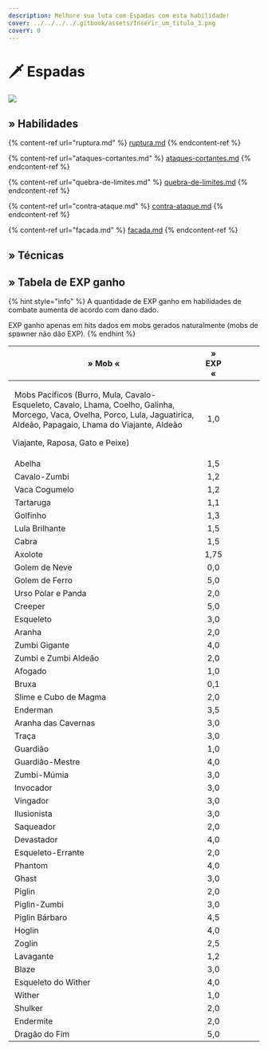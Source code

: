 ```yaml
---
description: Melhore sua luta com Espadas com esta habilidade!
cover: ../../../../.gitbook/assets/Inserir_um_titulo_3.png
coverY: 0
---
```


# 🗡 Espadas

![](../../../../.gitbook/assets/SwordsSkill.webp)

## » Habilidades

{% content-ref url="ruptura.md" %}
[ruptura.md](ruptura.md)
{% endcontent-ref %}

{% content-ref url="ataques-cortantes.md" %}
[ataques-cortantes.md](ataques-cortantes.md)
{% endcontent-ref %}

{% content-ref url="quebra-de-limites.md" %}
[quebra-de-limites.md](quebra-de-limites.md)
{% endcontent-ref %}

{% content-ref url="contra-ataque.md" %}
[contra-ataque.md](contra-ataque.md)
{% endcontent-ref %}

{% content-ref url="facada.md" %}
[facada.md](facada.md)
{% endcontent-ref %}

## » Técnicas

## » Tabela de EXP ganho

{% hint style="info" %}
A quantidade de EXP ganho em habilidades de combate aumenta de acordo com dano dado.

EXP ganho apenas em hits dados em mobs gerados naturalmente (mobs de spawner não dão EXP).
{% endhint %}

<table><thead><tr><th>» Mob «</th><th align="center">» EXP «</th><th data-hidden></th><th data-hidden></th><th data-hidden></th><th data-hidden></th></tr></thead><tbody><tr><td><p><img src="../../../../.gitbook/assets/Pig.webp" alt="" data-size="line"> Mobs Pacíficos (Burro, Mula, Cavalo-Esqueleto, Cavalo, Lhama, Coelho, Galinha, Morcego, Vaca, Ovelha, Porco, Lula, Jaguatirica, Aldeão, Papagaio, Lhama do Viajante, Aldeão </p><p>Viajante, Raposa, Gato e Peixe)</p></td><td align="center">1,0</td><td></td><td></td><td></td><td></td></tr><tr><td><img src="../../../../.gitbook/assets/Bee_types.webp" alt="" data-size="line"> Abelha</td><td align="center">1,5</td><td></td><td></td><td></td><td></td></tr><tr><td><img src="../../../../.gitbook/assets/Zombie_Horse.webp" alt="" data-size="line"> Cavalo-Zumbi</td><td align="center">1,2</td><td></td><td></td><td></td><td></td></tr><tr><td><img src="../../../../.gitbook/assets/Red_Mooshroom_JE4.webp" alt="" data-size="line"> Vaca Cogumelo</td><td align="center">1,2</td><td></td><td></td><td></td><td></td></tr><tr><td><img src="../../../../.gitbook/assets/Turtle.webp" alt="" data-size="line"> Tartaruga</td><td align="center">1,1</td><td></td><td></td><td></td><td></td></tr><tr><td><img src="../../../../.gitbook/assets/Dolphin.webp" alt="" data-size="line"> Golfinho</td><td align="center">1,3</td><td></td><td></td><td></td><td></td></tr><tr><td><img src="../../../../.gitbook/assets/Glow_Squid_JE1.webp" alt="" data-size="line"> Lula Brilhante</td><td align="center">1,5</td><td></td><td></td><td></td><td></td></tr><tr><td><img src="../../../../.gitbook/assets/Goat_JE1_BE1.webp" alt="" data-size="line"> Cabra</td><td align="center">1,5</td><td></td><td></td><td></td><td></td></tr><tr><td><img src="../../../../.gitbook/assets/Lucy_Axolotl_JE2.webp" alt="" data-size="line"> Axolote</td><td align="center">1,75</td><td></td><td></td><td></td><td></td></tr><tr><td><img src="../../../../.gitbook/assets/150px-Snow_Golem.webp" alt="" data-size="line"> Golem de Neve</td><td align="center">0,0</td><td></td><td></td><td></td><td></td></tr><tr><td><img src="../../../../.gitbook/assets/Iron_Golem_JE2_BE2.webp" alt="" data-size="line"> Golem de Ferro</td><td align="center">5,0</td><td></td><td></td><td></td><td></td></tr><tr><td><img src="../../../../.gitbook/assets/Polar_Bear.webp" alt="" data-size="line"> Urso Polar e Panda</td><td align="center">2,0</td><td></td><td></td><td></td><td></td></tr><tr><td><img src="../../../../.gitbook/assets/Creeper.webp" alt="" data-size="line"> Creeper</td><td align="center">5,0</td><td></td><td></td><td></td><td></td></tr><tr><td><img src="../../../../.gitbook/assets/Lefthandedskeleton.webp" alt="" data-size="line"> Esqueleto</td><td align="center">3,0</td><td></td><td></td><td></td><td></td></tr><tr><td><img src="../../../../.gitbook/assets/Spider_JE4_BE3.webp" alt="" data-size="line"> Aranha</td><td align="center">2,0</td><td></td><td></td><td></td><td></td></tr><tr><td><img src="../../../../.gitbook/assets/Zombie.webp" alt="" data-size="line"> Zumbi Gigante</td><td align="center">4,0</td><td></td><td></td><td></td><td></td></tr><tr><td><img src="../../../../.gitbook/assets/Zombie.webp" alt="" data-size="line"> Zumbi e Zumbi Aldeão</td><td align="center">2,0</td><td></td><td></td><td></td><td></td></tr><tr><td><img src="../../../../.gitbook/assets/Drowned_Throwing_Trident_Revision_1.webp" alt="" data-size="line"> Afogado</td><td align="center">1,0</td><td></td><td></td><td></td><td></td></tr><tr><td><img src="../../../../.gitbook/assets/Witch_BE.webp" alt="" data-size="line"> Bruxa</td><td align="center">0,1</td><td></td><td></td><td></td><td></td></tr><tr><td><img src="../../../../.gitbook/assets/Slime_JE3_BE2.webp" alt="" data-size="line"> Slime e Cubo de Magma</td><td align="center">2,0</td><td></td><td></td><td></td><td></td></tr><tr><td><img src="../../../../.gitbook/assets/Enderman_BE.webp" alt="" data-size="line"> Enderman</td><td align="center">3,5</td><td></td><td></td><td></td><td></td></tr><tr><td><img src="../../../../.gitbook/assets/Cave_Spider.webp" alt="" data-size="line"> Aranha das Cavernas</td><td align="center">3,0</td><td></td><td></td><td></td><td></td></tr><tr><td><img src="../../../../.gitbook/assets/Silverfish_JE1_BE1.webp" alt="" data-size="line"> Traça</td><td align="center">3,0</td><td></td><td></td><td></td><td></td></tr><tr><td><img src="../../../../.gitbook/assets/Guardian.webp" alt="" data-size="line"> Guardião</td><td align="center">1,0</td><td></td><td></td><td></td><td></td></tr><tr><td><img src="../../../../.gitbook/assets/Elder_Guardian.webp" alt="" data-size="line"> Guardião-Mestre</td><td align="center">4,0</td><td></td><td></td><td></td><td></td></tr><tr><td><img src="../../../../.gitbook/assets/Husk_Targeting.webp" alt="" data-size="line"> Zumbi-Múmia</td><td align="center">3,0</td><td></td><td></td><td></td><td></td></tr><tr><td><img src="../../../../.gitbook/assets/Evoker_attacking.webp" alt="" data-size="line"> Invocador</td><td align="center">3,0</td><td></td><td></td><td></td><td></td></tr><tr><td><img src="../../../../.gitbook/assets/Vindicator_Attacking_%281%29.webp" alt="" data-size="line"> Vingador</td><td align="center">3,0</td><td></td><td></td><td></td><td></td></tr><tr><td><img src="../../../../.gitbook/assets/Illusioner.webp" alt="" data-size="line"> Ilusionista</td><td align="center">3,0</td><td></td><td></td><td></td><td></td></tr><tr><td><img src="../../../../.gitbook/assets/Saqueador.webp" alt="" data-size="line"> Saqueador</td><td align="center">2,0</td><td></td><td></td><td></td><td></td></tr><tr><td><img src="../../../../.gitbook/assets/Ravager_JE1.webp" alt="" data-size="line"> Devastador</td><td align="center">4,0</td><td></td><td></td><td></td><td></td></tr><tr><td><img src="../../../../.gitbook/assets/Stray_JE2_BE4.webp" alt="" data-size="line"> Esqueleto-Errante</td><td align="center">2,0</td><td></td><td></td><td></td><td></td></tr><tr><td><img src="../../../../.gitbook/assets/Phantom.webp" alt="" data-size="line"> Phantom</td><td align="center">4,0</td><td></td><td></td><td></td><td></td></tr><tr><td><img src="../../../../.gitbook/assets/Ghast_shooting_JE2_BE2.webp" alt="" data-size="line"> Ghast</td><td align="center">3,0</td><td></td><td></td><td></td><td></td></tr><tr><td><img src="../../../../.gitbook/assets/Piglin_targeting_BE2.webp" alt="" data-size="line"> Piglin</td><td align="center">2,0</td><td></td><td></td><td></td><td></td></tr><tr><td><img src="../../../../.gitbook/assets/Zombified_Piglin_JE9.webp" alt="" data-size="line"> Piglin-Zumbi</td><td align="center">3,0</td><td></td><td></td><td></td><td></td></tr><tr><td><img src="../../../../.gitbook/assets/Piglin_Brute.webp" alt="" data-size="line"> Piglin Bárbaro</td><td align="center">4,5</td><td></td><td></td><td></td><td></td></tr><tr><td><img src="../../../../.gitbook/assets/Hoglin_JE2.webp" alt="" data-size="line"> Hoglin</td><td align="center">4,0</td><td></td><td></td><td></td><td></td></tr><tr><td><img src="../../../../.gitbook/assets/Zoglin.webp" alt="" data-size="line"> Zoglin</td><td align="center">2,5</td><td></td><td></td><td></td><td></td></tr><tr><td><img src="../../../../.gitbook/assets/Strider_JE2_BE2.webp" alt="" data-size="line"> Lavagante</td><td align="center">1,2</td><td></td><td></td><td></td><td></td></tr><tr><td><img src="../../../../.gitbook/assets/Blaze.webp" alt="" data-size="line"> Blaze</td><td align="center">3,0</td><td></td><td></td><td></td><td></td></tr><tr><td><img src="../../../../.gitbook/assets/Wither_Skeleton.webp" alt="" data-size="line"> Esqueleto do Wither</td><td align="center">4,0</td><td></td><td></td><td></td><td></td></tr><tr><td><img src="../../../../.gitbook/assets/Wither_JE2_BE2.webp" alt="" data-size="line"> Wither</td><td align="center">1,0</td><td></td><td></td><td></td><td></td></tr><tr><td><img src="../../../../.gitbook/assets/Shulker.webp" alt="" data-size="line"> Shulker</td><td align="center">2,0</td><td></td><td></td><td></td><td></td></tr><tr><td><img src="../../../../.gitbook/assets/Endermite.webp" alt="" data-size="line"> Endermite</td><td align="center">2,0</td><td></td><td></td><td></td><td></td></tr><tr><td><img src="../../../../.gitbook/assets/Ender_Dragon.webp" alt="" data-size="line"> Dragão do Fim</td><td align="center">5,0</td><td></td><td></td><td></td><td></td></tr></tbody></table>
